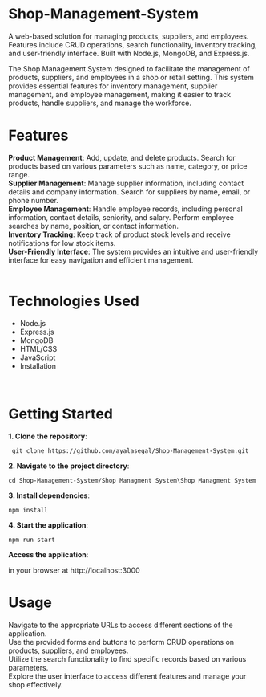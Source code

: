 # Shop-Management-System
A web-based solution for managing products, suppliers, and employees. Features include CRUD operations, search functionality, inventory tracking, and user-friendly interface. Built with Node.js, MongoDB, and Express.js.

The Shop Management System designed to facilitate the management of products, suppliers, and employees in a shop or retail setting. This system provides essential features for inventory management, supplier management, and employee management, making it easier to track products, handle suppliers, and manage the workforce.
<br />
# Features
**Product Management**: Add, update, and delete products. Search for products based on various parameters such as name, category, or price range.<br />
**Supplier Management**: Manage supplier information, including contact details and company information. Search for suppliers by name, email, or phone number.<br />
**Employee Management**: Handle employee records, including personal information, contact details, seniority, and salary. Perform employee searches by name, position, or contact information.<br />
**Inventory Tracking**: Keep track of product stock levels and receive notifications for low stock items.<br />
**User-Friendly Interface**: The system provides an intuitive and user-friendly interface for easy navigation and efficient management.<br />
<br />
# Technologies Used
- Node.js
- Express.js
- MongoDB
- HTML/CSS
- JavaScript
- Installation
<br />

# Getting Started

 **1. Clone the repository**:
<br />

` git clone https://github.com/ayalasegal/Shop-Management-System.git`
 <br />
 
 **2. Navigate to the project directory**:
 <br />
 
`cd Shop-Management-System/Shop Managment System\Shop Managment System`
<br />

**3. Install dependencies**:
<br />

`npm install`
<br />

**4. Start the application**:
<br />

`npm run start`
<br />

**Access the application**: 
<br />

in your browser at http://localhost:3000
<br />

# Usage
Navigate to the appropriate URLs to access different sections of the application.<br />
Use the provided forms and buttons to perform CRUD operations on products, suppliers, and employees.<br />
Utilize the search functionality to find specific records based on various parameters.<br />
Explore the user interface to access different features and manage your shop effectively.<br />
